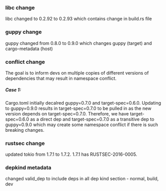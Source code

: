 ### libc change

libc changed to 0.2.92 to 0.2.93
which contains change in build.rs file

### guppy change

guppy changed from 0.8.0 to 0.9.0
which changes guppy (target)
and cargo-metadata (host)

### conflict change

The goal is to inform devs
on multiple copies of different versions of dependencies
that may result in namespace conflict.

##### Case 1:

Cargo.toml initially decalred guppy=0.7.0 and target-spec=0.6.0.
Updating to guppy=0.9.0 results in target-spec=0.7.0 to be pulled in as the new version depends on target-spec=0.7.0.
Therefore, we have target-spec=0.6.0 as a direct dep
and target-spec=0.7.0 as a transitive dep to guppy=0.9.0
which may create some namespace conflict if
there is such breaking changes.

### rustsec change

updated tokio from 1.7.1 to 1.7.2. 1.7.1 has RUSTSEC-2016-0005.

### depkind metadata

changed valid_dep to include deps in all dep kind section -
normal, build, dev

